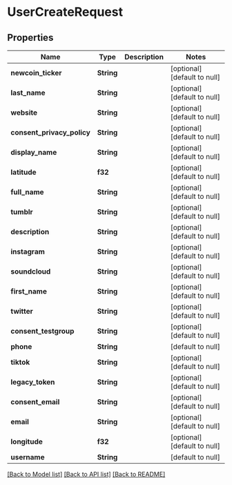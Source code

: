 # UserCreateRequest

## Properties
Name | Type | Description | Notes
------------ | ------------- | ------------- | -------------
**newcoin_ticker** | **String** |  | [optional] [default to null]
**last_name** | **String** |  | [optional] [default to null]
**website** | **String** |  | [optional] [default to null]
**consent_privacy_policy** | **String** |  | [optional] [default to null]
**display_name** | **String** |  | [optional] [default to null]
**latitude** | **f32** |  | [optional] [default to null]
**full_name** | **String** |  | [optional] [default to null]
**tumblr** | **String** |  | [optional] [default to null]
**description** | **String** |  | [optional] [default to null]
**instagram** | **String** |  | [optional] [default to null]
**soundcloud** | **String** |  | [optional] [default to null]
**first_name** | **String** |  | [optional] [default to null]
**twitter** | **String** |  | [optional] [default to null]
**consent_testgroup** | **String** |  | [optional] [default to null]
**phone** | **String** |  | [default to null]
**tiktok** | **String** |  | [optional] [default to null]
**legacy_token** | **String** |  | [optional] [default to null]
**consent_email** | **String** |  | [optional] [default to null]
**email** | **String** |  | [optional] [default to null]
**longitude** | **f32** |  | [optional] [default to null]
**username** | **String** |  | [default to null]

[[Back to Model list]](../README.md#documentation-for-models) [[Back to API list]](../README.md#documentation-for-api-endpoints) [[Back to README]](../README.md)


